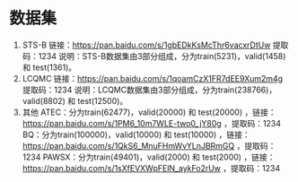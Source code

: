 # 数据集
1. STS-B
链接：https://pan.baidu.com/s/1gbEDkKsMcThr6vacxrDtUw
提取码：1234
说明：STS-B数据集由3部分组成，分为train(5231)，valid(1458) 和 test(1361)。
2. LCQMC
链接：https://pan.baidu.com/s/1qoamCzX1FR7dEE9Xum2m4g
提取码：1234
说明：LCQMC数据集由3部分组成，分为train(238766)，valid(8802) 和 test(12500)。
3. 其他
ATEC：分为train(62477)，valid(20000) 和 test(20000) ，链接：https://pan.baidu.com/s/1PM6_10m7WLE-two0_jY80g ，提取码：1234
BQ：分为train(100000)，valid(10000) 和 test(10000) ，链接：https://pan.baidu.com/s/1QkS6_MnuFHmWvYLnJBRmGQ ，提取码：1234
PAWSX：分为train(49401)，valid(2000) 和 test(2000) ，链接：https://pan.baidu.com/s/1sXfEVXWpFElN_aykFo2rUw ，提取码：1234

